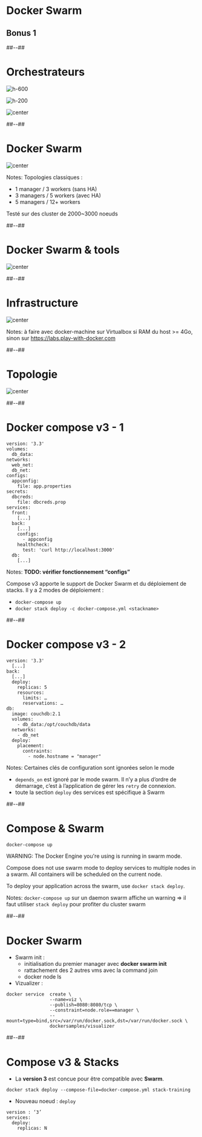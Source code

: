 <!-- .slide: class="transition-white sfeir-bg-blue" -->

# Docker Swarm
## Bonus 1 <!-- .element: class="bonus" style="color: white;" -->

##--##

<!-- .slide: class="sfeir-bg-white-5" -->

# Orchestrateurs

![h-600](./assets/images/bonus/docker-swarm/swarm.png)
<!-- .element: style="position: absolute; left: 10rem; top: 10rem;" -->
![h-200](./assets/images/bonus/docker-swarm/kubernetes.png)
<!-- .element: style="position: absolute; right: 10rem; top: 20rem;" -->
![center](./assets/images/bonus/docker-swarm/rancher.png)
<!-- .element: style="position: absolute; left: 50rem; bottom: 10rem;" -->

##--##

<!-- .slide: class="sfeir-bg-white-5" -->

# Docker Swarm

![center](./assets/images/bonus/docker-swarm/swarm_worker.png)
<!-- .element: width="80%" -->

Notes:
Topologies classiques :

* 1 manager / 3 workers (sans HA)
* 3 managers / 5 workers (avec HA)
* 5 managers / 12+ workers

Testé sur des cluster de 2000~3000 noeuds

##--##

<!-- .slide: class="sfeir-bg-white-5" -->

# Docker Swarm & tools

![center](./assets/images/bonus/docker-swarm/swarm_compo.png)
<!-- .element: width="70%" -->

##--##

<!-- .slide: class="sfeir-bg-white-5" -->

# Infrastructure

![center](./assets/images/bonus/docker-swarm/swarm_infra.png)
<!-- .element: width="70%" -->

Notes:
à faire avec docker-machine sur Virtualbox si RAM du host >= 4Go, sinon sur https://labs.play-with-docker.com

##--##

<!-- .slide: class="sfeir-bg-white-5" -->

# Topologie

![center](./assets/images/bonus/docker-swarm/swarm_topo.png)
<!-- .element: width="70%" -->

##--##

<!-- .slide: class="sfeir-bg-white-5 with-code big-code" -->

# Docker compose v3 - 1

```docker
version: '3.3'
volumes:
  db_data:
networks:
  web_net:
  db_net:
configs:
  appconfig:
    file: app.properties
secrets:
  dbcreds:
    file: dbcreds.prop
services:
  front:
    [...]
  back:
    [...]
    configs:
      - appconfig
    healthcheck:
      test: 'curl http://localhost:3000'
  db:
    [...]
```

Notes:
**TODO: vérifier fonctionnement “configs”**

Compose v3 apporte le support de Docker Swarm et du déploiement de stacks.
Il y a 2 modes de déploiement :

* `docker-compose up`
* `docker stack deploy -c docker-compose.yml <stackname>`

##--##

<!-- .slide: class="sfeir-bg-white-5 with-code big-code" -->

# Docker compose v3 - 2

```docker
version: '3.3'
  [...]
back:
  [...]
  deploy:
    replicas: 5
    resources:
      limits: …
      reservations: …
db:
  image: couchdb:2.1
  volumes:
    - db_data:/opt/couchdb/data
  networks:
    - db_net
  deploy:
    placement:
      contraints:
        - node.hostname = "manager"
```

Notes:
Certaines clés de configuration sont ignorées selon le mode

* `depends_on` est ignoré par le mode swarm. Il n’y a plus d’ordre de démarrage, c’est à l’application de gérer les `retry` de connexion.
* toute la section `deploy` des services est spécifique à Swarm

##--##

<!-- .slide: class="sfeir-bg-white-5 with-code big-code" -->

# Compose & Swarm

```bash
docker-compose up
```
<!-- .element: style="margin-bottom: 3rem;" -->

<span class="warning">WARNING:</span> The Docker Engine you're using is running in swarm mode.

Compose does not use swarm mode to deploy services to multiple nodes in a swarm. All containers will be scheduled on the current node.

To deploy your application across the swarm, use <span class="danger">`docker stack deploy`</span>.

Notes:
`docker-compose up` sur un daemon swarm affiche un warning ⇒ il faut utiliser `stack deploy` pour profiter du cluster swarm

##--##

<!-- .slide: class="sfeir-bg-white-5 with-code big-code" -->

# Docker Swarm

* Swarm init :
  * initialisation du premier manager avec **docker swarm init**
  * rattachement des 2 autres vms avec la command join
  * docker node ls
* Vizualizer :

```docker
docker service  create \
                --name=viz \
                --publish=8080:8080/tcp \
                --constraint=node.role==manager \
                --mount=type=bind,src=/var/run/docker.sock,dst=/var/run/docker.sock \
                dockersamples/visualizer
```

##--##

<!-- .slide: class="sfeir-bg-white-5 with-code big-code" -->

# Compose v3 & Stacks

* La **version 3** est concue pour être <span class="underline">compatible</span> avec **Swarm**.

```docker
docker stack deploy --compose-file=docker-compose.yml stack-training
```

* Nouveau noeud : `deploy`

```docker
version : ‘3’
services:
  deploy:
    replicas: N
```
